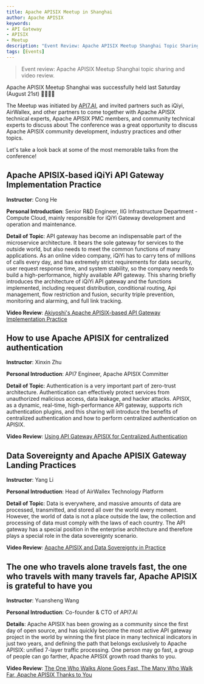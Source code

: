 ```yaml
---
title: Apache APISIX Meetup in Shanghai
author: Apache APISIX
keywords:
- API Gateway
- APISIX
- Meetup
description: "Event Review: Apache APISIX Meetup Shanghai Topic Sharing and Video Review."
tags: [Events]
---
```


> Event review: Apache APISIX Meetup Shanghai topic sharing and video review.

<!--truncate-->

Apache APISIX Meetup Shanghai was successfully held last Saturday (August 21st) 🎉🎉🎉🎉

The Meetup was initiated by [API7.AI](https://www.apiseven.com/zh), and invited partners such as iQiyi, AirWallex, and other partners to come together with Apache APISIX technical experts, Apache APISIX PMC members, and community technical experts to discuss about The conference was a great opportunity to discuss Apache APISIX community development, industry practices and other topics.

Let's take a look back at some of the most memorable talks from the conference!

## Apache APISIX-based iQiYi API Gateway Implementation Practice

**Instructor**: Cong He

**Personal Introduction**: Senior R&D Engineer, IIG Infrastructure Department - Compute Cloud, mainly responsible for iQiYi Gateway development and operation and maintenance.

**Detail of Topic**: API gateway has become an indispensable part of the microservice architecture. It bears the sole gateway for services to the outside world, but also needs to meet the common functions of many applications. As an online video company, iQiYi has to carry tens of millions of calls every day, and has extremely strict requirements for data security, user request response time, and system stability, so the company needs to build a high-performance, highly available API gateway. This sharing briefly introduces the architecture of iQiYi API gateway and the functions implemented, including request distribution, conditional routing, Api management, flow restriction and fusion, security triple prevention, monitoring and alarming, and full link tracking.

**Video Review**: [Akiyoshi's Apache APISIX-based API Gateway Implementation Practice](https://www.bilibili.com/video/BV1Qq4y1M7bK)

## How to use Apache APISIX for centralized authentication

**Instructor**: Xinxin Zhu

**Personal Introduction**: API7 Engineer, Apache APISIX Committer

**Detail of Topic**: Authentication is a very important part of zero-trust architecture. Authentication can effectively protect services from unauthorized malicious access, data leakage, and hacker attacks. APISIX, as a dynamic, real-time, high-performance API gateway, supports rich authentication plugins, and this sharing will introduce the benefits of centralized authentication and how to perform centralized authentication on APISIX.

**Video Review**: [Using API Gateway APISIX for Centralized Authentication](https://www.bilibili.com/video/BV1WA411c7pa)

## Data Sovereignty and Apache APISIX Gateway Landing Practices

**Instructor**: Yang Li

**Personal Introduction**: Head of AirWallex Technology Platform

**Detail of Topic**: Data is everywhere, and massive amounts of data are processed, transmitted, and stored all over the world every moment. However, the world of data is not a place outside the law, the collection and processing of data must comply with the laws of each country. The API gateway has a special position in the enterprise architecture and therefore plays a special role in the data sovereignty scenario.

**Video Review**: [Apache APISIX and Data Sovereignty in Practice](https://www.bilibili.com/video/BV1GL4y1Y7sR)

## The one who travels alone travels fast, the one who travels with many travels far, Apache APISIX is grateful to have you

**Instructor**: Yuansheng Wang

**Personal Introduction**: Co-founder & CTO of API7.AI

**Details**: Apache APISIX has been growing as a community since the first day of open source, and has quickly become the most active API gateway project in the world by winning the first place in many technical indicators in just two years, and defining the path that belongs exclusively to Apache APISIX: unified 7-layer traffic processing. One person may go fast, a group of people can go farther, Apache APISIX growth road thanks to you.

**Video Review**: [The One Who Walks Alone Goes Fast, The Many Who Walk Far, Apache APISIX Thanks to You](https://www.bilibili.com/video/BV1Hh411q7eB)
